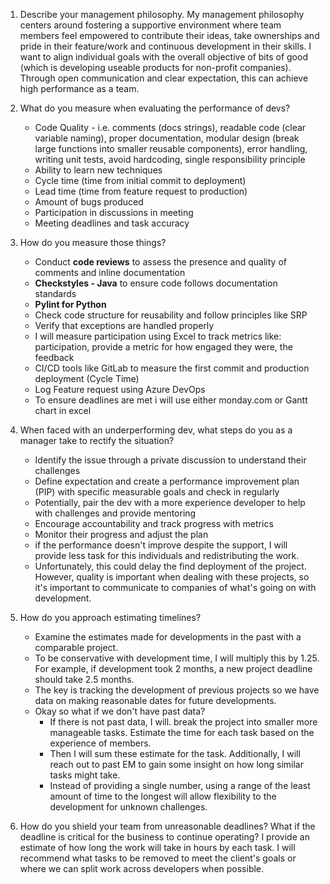 1. Describe your management philosophy.
	My management philosophy centers around fostering a supportive environment where team members feel empowered to contribute their ideas, take ownerships and pride in their feature/work and continuous development in their skills.
	I want to align individual goals with the overall objective of bits of good (which is developing useable products for non-profit companies). Through open communication and clear expectation, this can achieve high performance as a team.   
	
2. What do you measure when evaluating the performance of devs?
    - Code Quality - i.e. comments (docs strings), readable code (clear variable naming), proper documentation, modular design (break large functions into smaller reusable components), error handling,  writing unit tests, avoid hardcoding, single responsibility principle 
    - Ability to learn new techniques 
    - Cycle time (time from initial commit to deployment)
    - Lead time (time from feature request to production)
    - Amount of bugs produced
    - Participation in discussions in meeting
    - Meeting deadlines and task accuracy
3. How do you measure those things?
	- Conduct **code reviews** to assess the presence and quality of comments and inline documentation
	- **Checkstyles - Java** to ensure code follows documentation standards
	- **Pylint for Python**
	- Check code structure for reusability and follow principles like SRP
	- Verify that exceptions are handled properly 
	- I will measure participation using Excel to track metrics like: participation, provide a metric for how engaged they were, the feedback
	- CI/CD tools like GitLab to measure the first commit and production deployment (Cycle Time)
	- Log Feature request using Azure DevOps
	- To ensure deadlines are met i will use either monday.com or Gantt chart in excel
    
4. When faced with an underperforming dev, what steps do you as a manager take to rectify the situation?
	- Identify the issue through a private discussion to understand their challenges
	- Define expectation and create a performance improvement plan (PIP) with specific measurable goals and check in regularly
	- Potentially, pair the dev with a more experience developer to help with challenges and provide mentoring
	- Encourage accountability and track progress with metrics
	- Monitor their progress and adjust the plan
	- if the performance doesn't improve despite the support, I will provide less task for this individuals and redistributing the work. 
	- Unfortunately, this could delay the find deployment of the project. However, quality is important when dealing with these projects, so it's important to communicate to companies of what's going on with development.
5. How do you approach estimating timelines?
	- Examine the estimates made for developments in the past with a comparable project.  
	- To be conservative with development time, I will multiply this by 1.25. For example, if development took 2 months, a new project deadline should take 2.5 months. 
	- The key is tracking the development of previous projects so we have data on making reasonable dates for future developments. 
	- Okay so what if we don't have past data? 
		- If there is not past data, I will. break the project into smaller more manageable tasks. Estimate the time for each task based on the experience of members.
		- Then I will sum these estimate for the task. Additionally, I will reach out to past EM to gain some insight on how long similar tasks might take. 
		- Instead of providing a single number, using a range of the least amount of time to the longest will allow flexibility to the development for unknown challenges.
    
6. How do you shield your team from unreasonable deadlines? What if the deadline is critical for the business to continue operating?
	I provide an estimate of how long the work will take in hours by each task. I will recommend what tasks to be removed to meet the client's goals or where we can split work across developers when possible.